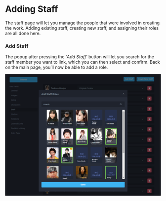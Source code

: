 # Adding Staff

The staff page will let you manage the people that were involved in creating the work. Adding existing staff, creating new staff, and assigning their roles are all done here.

### Add Staff

The popup after pressing the ‘_Add Staff_’ button will let you search for the staff member you want to link, which you can then select and confirm. Back on the main page, you’ll now be able to add a role.

![Staff addition panel for the &apos;City Hunter&apos; anime](../../.gitbook/assets/add_staff_roles.png)

